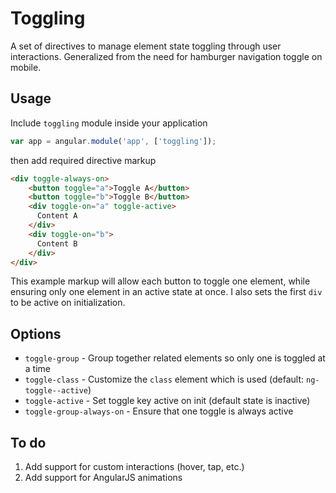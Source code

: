 # Toggling

A set of directives to manage element state toggling through user interactions. Generalized from the need for hamburger navigation toggle on mobile.

## Usage

Include `toggling` module inside your application

```javascript
var app = angular.module('app', ['toggling']);
```

then add required directive markup

```html
<div toggle-always-on>
    <button toggle="a">Toggle A</button>
    <button toggle="b">Toggle B</button>
    <div toggle-on="a" toggle-active>
      Content A
    </div>
    <div toggle-on="b">
      Content B
    </div>
</div>
```

This example markup will allow each button to toggle one element, while ensuring only one element in an active state at once. I also sets the first `div` to be active on initialization.

## Options

- `toggle-group` - Group together related elements so only one is toggled at a time
- `toggle-class` - Customize the `class` element which is used (default: `ng-toggle--active`)
- `toggle-active` - Set toggle key active on init (default state is inactive)
- `toggle-group-always-on` - Ensure that one toggle is always active

## To do

1. Add support for custom interactions (hover, tap, etc.)
1. Add support for AngularJS animations
